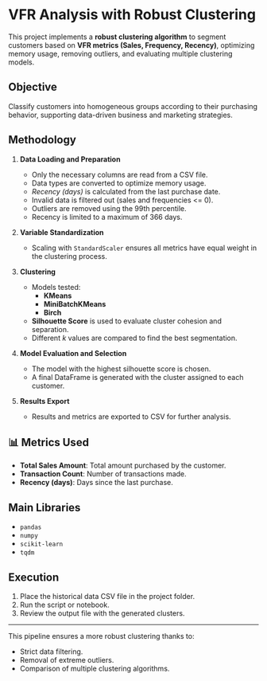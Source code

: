 # VFR Analysis with Robust Clustering

This project implements a **robust clustering algorithm** to segment customers based on **VFR metrics (Sales, Frequency, Recency)**, optimizing memory usage, removing outliers, and evaluating multiple clustering models.

## Objective
Classify customers into homogeneous groups according to their purchasing behavior, supporting data-driven business and marketing strategies.

## Methodology

1. **Data Loading and Preparation**
   - Only the necessary columns are read from a CSV file.
   - Data types are converted to optimize memory usage.
   - *Recency (days)* is calculated from the last purchase date.
   - Invalid data is filtered out (sales and frequencies <= 0).
   - Outliers are removed using the 99th percentile.
   - Recency is limited to a maximum of 366 days.

2. **Variable Standardization**
   - Scaling with `StandardScaler` ensures all metrics have equal weight in the clustering process.

3. **Clustering**
   - Models tested:
     - **KMeans**
     - **MiniBatchKMeans**
     - **Birch**
   - **Silhouette Score** is used to evaluate cluster cohesion and separation.
   - Different *k* values are compared to find the best segmentation.

4. **Model Evaluation and Selection**
   - The model with the highest silhouette score is chosen.
   - A final DataFrame is generated with the cluster assigned to each customer.

5. **Results Export**
   - Results and metrics are exported to CSV for further analysis.

## 📊 Metrics Used
- **Total Sales Amount**: Total amount purchased by the customer.
- **Transaction Count**: Number of transactions made.
- **Recency (days)**: Days since the last purchase.

## Main Libraries
- `pandas`
- `numpy`
- `scikit-learn`
- `tqdm`

## Execution
1. Place the historical data CSV file in the project folder.
2. Run the script or notebook.
3. Review the output file with the generated clusters.

---

This pipeline ensures a more robust clustering thanks to:
- Strict data filtering.
- Removal of extreme outliers.
- Comparison of multiple clustering algorithms.
